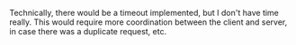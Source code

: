 Technically, there would be a timeout implemented, but I don't have time really.
This would require more coordination between the client and server, in case there
was a duplicate request, etc.


